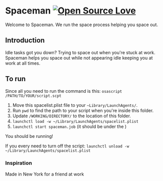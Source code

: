# Spaceman [![Open Source Love](https://badges.frapsoft.com/os/v1/open-source.png?v=103)](https://github.com/ellerbrock/open-source-badges/)

Welcome to Spaceman. We run the space process helping you space out.

## Introduction

Idle tasks got you down? Trying to space out when you're stuck at work. Spaceman helps you space out while not appearing idle keeping you at work at all times.

## To run

Since all you need to run the command is this:
`osascript /PATH/TO/YOUR/script.scpt`

1. Move this spacelist.plist file to your `~Library/LaunchAgents/`.
2. Run `pwd` to find the path to your script when you're inside this folder.
3. Update `/WORKING/DIRECTORY/` to the location of this folder.
4. `launchctl load -w ~/Library/LaunchAgents/spacelist.plist`
5. `launchctl start spaceman.job` (it should be under the <key></key>)

You should be running!

If you every need to turn off the script: `launchctl unload -w ~/Library/LaunchAgents/spacelist.plist`
 

### Inspiration

Made in New York for a friend at work
